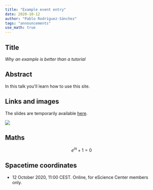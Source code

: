 ```yaml
---
title: "Example event entry"
date: 2020-10-12
author: "Pablo Rodríguez-Sánchez"
tags: "announcements"
use_math: true
---
```


## Title
_Why an example is better than a tutorial_

##  Abstract

In this talk you'll learn how to use this site.

## Links and images

The slides are temporarily available [here](https://www.dropbox.com/s/18dmbov56d5vfm2/Complex%20numbers.pptx?dl=0).

![](/analytics/assets/img/2020/wing.gif)

## Maths

$$
e^{i \pi} + 1 = 0
$$

## Spacetime coordinates
* 12 October 2020, 11:00 CEST. Online, for eScience Center members only.
